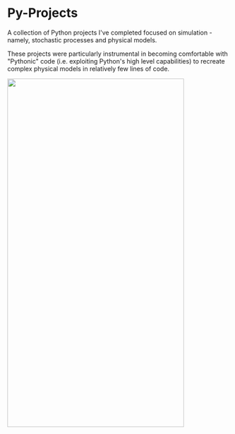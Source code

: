 # Py-Projects

A collection of Python projects I've completed focused on simulation - namely, stochastic processes and physical models.

These projects were particularly instrumental in becoming comfortable with "Pythonic" code (i.e. exploiting Python's high level capabilities) to recreate complex physical models in relatively few lines of code. 


<img src="https://i.imgur.com/NgzaZuO.jpg" width="400" height="790">



